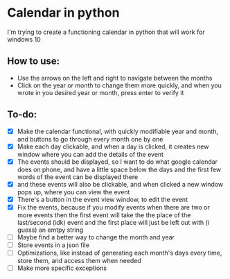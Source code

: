 # Calendar in python

I'm trying to create a functioning calendar in python that will work for windows 10

## How to use:

- Use the arrows on the left and right to navigate between the months
- Click on the year or month to change them more quickly, and when you wrote in you desired year or month, press enter to verify it

## To-do:

- [x] Make the calendar functional, with quickly modifiable year and month, and buttons to go through every month one by one
- [x] Make each day clickable, and when a day is clicked, it creates new window where you can add the details of the event
- [x] The events should be displayed, so I want to do what google calendar does on phone, and have a little space below the days and the first few words of the event can be displayed there
- [x] and these events will also be clickable, and when clicked a new window pops up, where you can view the event
- [x] There's a button in the event view window, to edit the event
- [X] Fix the events, because if you modify events when there are two or more events then the first event will take the the place of the last/second (idk) event and the first place will just be left out with (i guess) an emtpy string  
- [ ] Maybe find a better way to change the month and year
- [ ] Store events in a json file
- [ ] Optimizations, like instead of generating each month's days every time, store them, and access them when needed
- [ ] Make more specific exceptions
